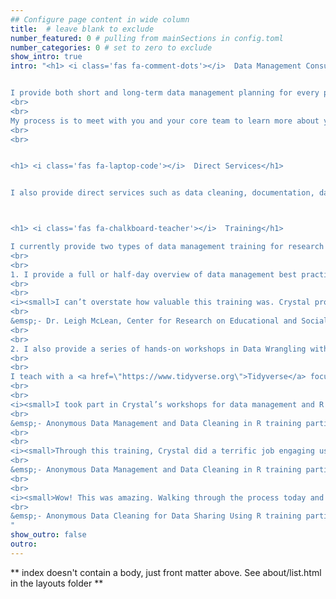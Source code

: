 ```yaml
---
## Configure page content in wide column
title:  # leave blank to exclude
number_featured: 0 # pulling from mainSections in config.toml
number_categories: 0 # set to zero to exclude
show_intro: true
intro: "<h1> <i class='fas fa-comment-dots'></i>  Data Management Consulting</h1>


I provide both short and long-term data management planning for every phase of the research life cycle. I can help your team set up an efficient and reproducible process for just one phase of data management, such as data collection or data entry, or help your team plan an entire data management workflow for your center or project. I also provide data curation consultation, including reviewing your existing data sources and helping prepare them for public data sharing.
<br>
<br>
My process is to meet with you and your core team to learn more about your project/s, your goals, and any existing work that has been completed so far and then I develop and present a plan for what services I can provide to support your team.
<br>
<br>


<h1> <i class='fas fa-laptop-code'></i>  Direct Services</h1>


I also provide direct services such as data cleaning, documentation, database design, or creation of other data management or collection tools. I have proficiency with the following tools: R and RStudio, SPSS, Microsoft Access and Excel, REDCap, FileMaker, and Qualtrics. If you use other database, data collection, or data wrangling tools, let's connect! We may still be able to find ways to work together. 



<h1> <i class='fas fa-chalkboard-teacher'></i>  Training</h1>

I currently provide two types of data management training for research teams. 
<br>
<br>
1. I provide a full or half-day overview of data management best practices. Using the research life cycle to guide our discussion, these trainings review data management best practices at different phases of a project, as well as how to integrate those practices into a personalized workflow that meets the needs of your specific project/s. See what previous attendees of this training have said: 
<br>
<br>
<i><small>I can’t overstate how valuable this training was. Crystal provided my team with important information and plans of action that I know will improve our ability to produce good work. My lab and I highly recommend this training!</i> 
<br>
&emsp;- Dr. Leigh McLean, Center for Research on Educational and Social Policy, University of Delaware</small>
<br>
<br>
2. I also provide a series of hands-on workshops in Data Wrangling with R and RStudio. The goal of the workshop series is to give your team a consistent set of criteria for assessing the quality of a dataset, as well as equip them with skills to create a clean and shareable data product. This a la carte series is designed to meet the needs of your team, no matter their level of experience. 
<br>
<br>
I teach with a <a href=\"https://www.tidyverse.org\">Tidyverse</a> focus and I cover functions and practices that help participants leave feeling confident in tackling common challenges in education data wrangling. Read what previous participants have learned in my workshops:
<br>
<br>
<i><small>I took part in Crystal’s workshops for data management and R coding for data cleaning. Crystal is a great instructor. She has a very good pace in teaching and explains things very clearly. Before taking these workshops, I had a hard time when cleaning data with R, but now I feel very comfortable with using R for data cleaning. Besides being knowledgeable, Crystal was also very approachable and patiently helped trainees with the coding issues they struggled with. Overall, I really enjoyed the workshops with Crystal and would definitely recommend them to others.</i>
<br>
&emsp;- Anonymous Data Management and Data Cleaning in R training participant</small>
<br>
<br>
<i><small>Through this training, Crystal did a terrific job engaging us through real examples from our project! I use R very frequently, however, through these trainings I realized that I was missing most of the shortcuts, functions and packages which could make my job easier! So glad that I was able to listen to Crystal and expand my knowledge of R. I would recommend this training to people from any background or any expertise level because Crystal’s training really focuses on personal or group needs!</i>
<br>
&emsp;- Anonymous Data Management and Data Cleaning in R training participant</small>
<br>
<br>
<i><small>Wow! This was amazing. Walking through the process today and just thinking about all of the ways to consider your data was phenomenal. This was exactly as it was billed to me: \"Everything you were never taught and need to know.\"</i>
<br>
&emsp;- Anonymous Data Cleaning for Data Sharing Using R training participant</small>
"
show_outro: false
outro: 
---
```


** index doesn't contain a body, just front matter above.
See about/list.html in the layouts folder **
